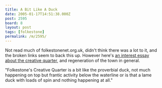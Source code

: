 ```yaml
---
title: A Bit Like A Duck
date: 2005-01-17T14:51:38.000Z
post: 2595
board: 8
layout: post
tags: [folkestone]
permalink: /m/2595/
---
```

Not read much of folkestonenet.org.uk, didn't think there was a lot to it, and the broken links seem to back this up. However here's <a href="http://www.folkestonenet.org.uk/folkestone-news/a-bit-like-a-duck.htm">an interest essay about the creative quarter</a>, and regeneration of the town in general.

"Folkestone's Creative Quarter is a bit like the proverbial duck, not much happening on top but frantic activity below the waterline or is that a lame duck with loads of spin and nothing happening at all."
